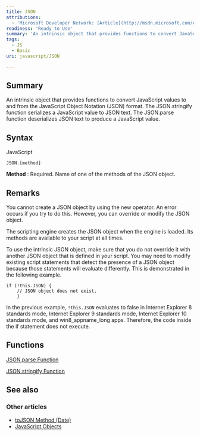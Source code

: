 ```yaml
---
title: JSON
attributions:
  - 'Microsoft Developer Network: [Article](http://msdn.microsoft.com/en-us/library/ie/cc836458(v=vs.94).aspx)'
readiness: 'Ready to Use'
summary: 'An intrinsic object that provides functions to convert JavaScript values to and from the JavaScript Object Notation (JSON) format. The JSON.stringify function serializes a JavaScript value to JSON text. The JSON.parse function deserializes JSON text to produce a JavaScript value.'
tags:
  - JS
  - Basic
uri: javascript/JSON

---
```

## <span>Summary</span>

An intrinsic object that provides functions to convert JavaScript values to and from the JavaScript Object Notation (JSON) format. The JSON.stringify function serializes a JavaScript value to JSON text. The JSON.parse function deserializes JSON text to produce a JavaScript value.

## <span>Syntax</span>

<span class="language">JavaScript</span>

    JSON.[method]

**Method**
:   Required. Name of one of the methods of the JSON object.

## <span>Remarks</span>

You cannot create a JSON object by using the new operator. An error occurs if you try to do this. However, you can override or modify the JSON object.

The scripting engine creates the JSON object when the engine is loaded. Its methods are available to your script at all times.

To use the intrinsic JSON object, make sure that you do not override it with another JSON object that is defined in your script. You may need to modify existing script statements that detect the presence of a JSON object because those statements will evaluate differently. This is demonstrated in the following example.

    if (!this.JSON) {
        // JSON object does not exist.
        }

In the previous example, `!this.JSON` evaluates to false in Internet Explorer 8 standards mode, Internet Explorer 9 standards mode, Internet Explorer 10 standards mode, and win8\_appname\_long apps. Therefore, the code inside the if statement does not execute.

## <span>Functions</span>

[JSON.parse Function](/javascript/JSON/parse)

[JSON.stringify Function](/javascript/JSON/stringify)

## <span>See also</span>

### <span>Other articles</span>

-   [toJSON Method (Date)](/javascript/Date/toJSON)
-   [JavaScript Objects](/javascript/objects)

